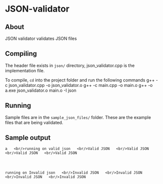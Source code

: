 # JSON-validator

## About
JSON validator validates JSON files

## Compiling
The header file exists in `json/` directory,
json_validator.cpp is the implementation file.

To compile, `cd` into the project folder and run the following commands
g++ -c json_validator.cpp -o json_validator.o
g++ -c main.cpp -o main.o
g++ -o a.exe json_validator.o main.o -I json

## Running
Sample files are in the `sample_json_files/` folder.
These are the example files that are being validated.

## Sample output
`a  
<br/>running on valid json  
<br/>Valid JSON  
<br/>Valid JSON  
<br/>Valid JSON  
<br/>Valid JSON`  
<br/>  
<br/>`running on Invalid json  
<br/>Invalid JSON  
<br/>Invalid JSON  
<br/>Invalid JSON  
<br/>Invalid JSON`

